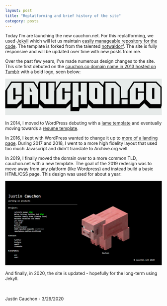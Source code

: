 ```yaml
---
layout: post
title: "Replatforming and brief history of the site"
category: posts
---
```

Today I'm are launching the new cauchon.net. For this replatforming, we used [Jekyll](https://jekyllrb.com/) which will let us maintain [easily manageable repository for the code](https://github.com/Cauchon/cauchon.github.io). The template is forked from the talented [notwaldorf](https://github.com/notwaldorf/notwaldorf.github.com). The site is fully responsive and will be updated over time with new posts from me.

Over the past few years, I've made numerous design changes to the site. This site first debuted on the [cauchon.co domain name in 2013 hosted on Tumblr](https://web.archive.org/web/20131226191743/http://www.cauchon.co/) with a bold logo, seen below:

![cauchon.co original logo](/images/2020-03-29-replatforming-brief-history-of-site/tumblr_static_cauchon.co-big.jpg)

In 2014, I moved to WordPress debuting with a [lame template](https://web.archive.org/web/20140517050736/http://cauchon.co/) and eventually moving towards a [resume template](https://web.archive.org/web/20141222185719/http://www.cauchon.co/#profile).

In 2016, I kept with WordPress wanted to change it up to [more of a landing page](https://web.archive.org/web/20161227110331/http://cauchon.co/). During 2017 and 2018, I went to a more high fidelity layout that used too much Javascript and didn't translate to Archive.org well.

In 2019, I finally moved the domain over to a more common TLD, cauchon.net with a new template. The goal of the 2019 redesign was to move away from any platform (like Wordpress) and instead build a basic HTML/CSS page. This design was used for about a year:

![cauchon.co original logo](/images/2020-03-29-replatforming-brief-history-of-site/cauchon2019.png)

And finally, in 2020, the site is updated - hopefully for the long-term using Jekyll.

<br>
<br>
Justin Cauchon - 3/29/2020
